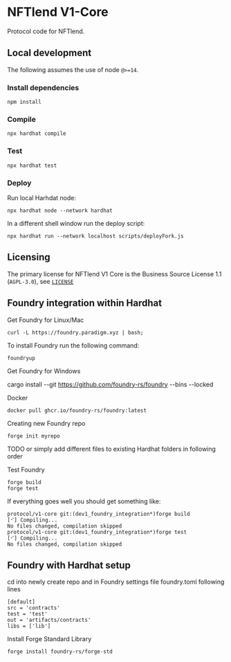 # NFTlend V1-Core

Protocol code for NFTlend.

## Local development

The following assumes the use of node `@>=14`.
### Install dependencies

```shell
npm install
```

### Compile

```shell
npx hardhat compile
```

### Test

```shell
npx hardhat test
```

### Deploy

Run local Harhdat node:
```shell
npx hardhat node --network hardhat
```

In a different shell window run the deploy script:
```shell
npx hardhat run --network localhost scripts/deployFork.js
```

## Licensing

The primary license for NFTlend V1 Core is the Business Source License 1.1 (`AGPL-3.0`), see [`LICENSE`](./LICENSE)


## Foundry integration within Hardhat

Get Foundry for Linux/Mac

    curl -L https://foundry.paradigm.xyz | bash;
    
To install Foundry run the following command:

    foundryup

Get Foundry for Windows

   cargo install --git https://github.com/foundry-rs/foundry --bins --locked

Docker

    docker pull ghcr.io/foundry-rs/foundry:latest

Creating new Foundry repo 

    forge init myrepo

TODO or simply add different files to existing Hardhat folders in following order

Test Foundry

    forge build
    forge test

If everything goes well you should get something like:

    protocol/v1-core git:(dev1_foundry_integration*)forge build
    [⠊] Compiling...
    No files changed, compilation skipped
    protocol/v1-core git:(dev1_foundry_integration*)forge test 
    [⠊] Compiling...
    No files changed, compilation skipped

## Foundry with Hardhat setup

cd into newly create repo and in Foundry settings file foundry.toml following lines 

    [default]
    src = 'contracts'
    test = 'test'
    out = 'artifacts/contracts'
    libs = ['lib']

Install Forge Standard Library

    forge install foundry-rs/forge-std

